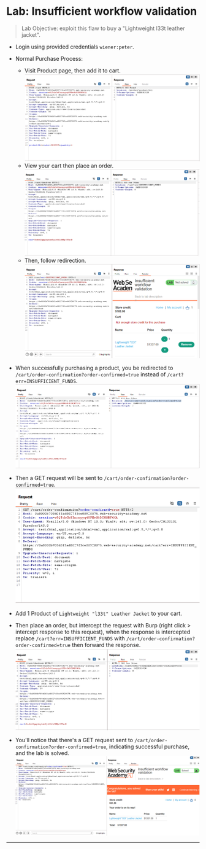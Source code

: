 # Lab: Insufficient workflow validation

> Lab Objective: exploit this flaw to buy a "Lightweight l33t leather jacket".

- Login using provided credentials `wiener:peter`.

- Normal Purchase Process:

  - Visit Product page, then add it to cart.
    ![1st screenshot](./attachments/1.png)
  - View your cart then place an order.
    ![2nd screenshot](./attachments/2.png)
  - Then, follow redirection.
    ![3rd screenshot](./attachments/3.png)

- When successfully purchasing a product, you be redirected to `/cart/order-confirmation?order-confirmed=true` instead of `/cart?err=INSUFFICIENT_FUNDS`.
  ![4th screenshot](./attachments/4.png)

- Then a GET request will be sent to `/cart/order-confirmation?order-confirmed=true`.
  ![5th screenshot](./attachments/5.png)

- Add 1 Product of `Lightweight "l33t" Leather Jacket` to your cart.

- Then place an order, but intercept the request with Burp (right click > intercept response to this request), when the response is intercepted replace `/cart?err=INSUFFICIENT_FUNDS` with `/cart/order-confirmation?order-confirmed=true` then forward the response.
  ![6th screenshot](./attachments/6.png)

- You'll notice that there's a GET request sent to `/cart/order-confirmation?order-confirmed=true`, indicating successful purchase, and the lab is solved.
  ![7th screenshot](./attachments/7.png)

---
